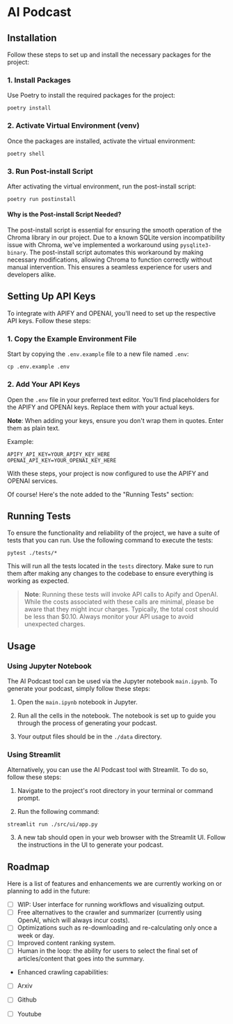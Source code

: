 # AI Podcast


## Installation

Follow these steps to set up and install the necessary packages for the project:

### 1. Install Packages

Use Poetry to install the required packages for the project:
```
poetry install
```

### 2. Activate Virtual Environment (venv)

Once the packages are installed, activate the virtual environment:
```
poetry shell
```

### 3. Run Post-install Script

After activating the virtual environment, run the post-install script:
```
poetry run postinstall
```

#### Why is the Post-install Script Needed?

The post-install script is essential for ensuring the smooth operation of the Chroma library in our project. Due to a known SQLite version incompatibility issue with Chroma, we've implemented a workaround using `pysqlite3-binary`. The post-install script automates this workaround by making necessary modifications, allowing Chroma to function correctly without manual intervention. This ensures a seamless experience for users and developers alike.

## Setting Up API Keys

To integrate with APIFY and OPENAI, you'll need to set up the respective API keys. Follow these steps:

### 1. Copy the Example Environment File

Start by copying the `.env.example` file to a new file named `.env`:
```
cp .env.example .env
```

### 2. Add Your API Keys

Open the `.env` file in your preferred text editor. You'll find placeholders for the APIFY and OPENAI keys. Replace them with your actual keys.

**Note**: When adding your keys, ensure you don't wrap them in quotes. Enter them as plain text.

Example:
```
APIFY_API_KEY=YOUR_APIFY_KEY_HERE
OPENAI_API_KEY=YOUR_OPENAI_KEY_HERE
```

With these steps, your project is now configured to use the APIFY and OPENAI services.

Of course! Here's the note added to the "Running Tests" section:

## Running Tests

To ensure the functionality and reliability of the project, we have a suite of tests that you can run. Use the following command to execute the tests:

```
pytest ./tests/*
```

This will run all the tests located in the `tests` directory. Make sure to run them after making any changes to the codebase to ensure everything is working as expected.

> **Note**: Running these tests will invoke API calls to Apify and OpenAI. While the costs associated with these calls are minimal, please be aware that they might incur charges. Typically, the total cost should be less than $0.10. Always monitor your API usage to avoid unexpected charges.


## Usage

### Using Jupyter Notebook

The AI Podcast tool can be used via the Jupyter notebook `main.ipynb`. To generate your podcast, simply follow these steps:

1. Open the `main.ipynb` notebook in Jupyter.

2. Run all the cells in the notebook. The notebook is set up to guide you through the process of generating your podcast.

3. Your output files should be in the `./data` directory.

### Using Streamlit

Alternatively, you can use the AI Podcast tool with Streamlit. To do so, follow these steps:

1. Navigate to the project's root directory in your terminal or command prompt.

2. Run the following command:

```
streamlit run ./src/ui/app.py
```

3. A new tab should open in your web browser with the Streamlit UI. Follow the instructions in the UI to generate your podcast.


## Roadmap

Here is a list of features and enhancements we are currently working on or planning to add in the future:

- [ ] WIP: User interface for running workflows and visualizing output.
- [ ] Free alternatives to the crawler and summarizer (currently using OpenAI, which will always incur costs).
- [ ] Optimizations such as re-downloading and re-calculating only once a week or day.
- [ ] Improved content ranking system.
- [ ] Human in the loop: the ability for users to select the final set of articles/content that goes into the summary.
- Enhanced crawling capabilities:
- [ ] Arxiv
- [ ] Github
- [ ] Youtube




